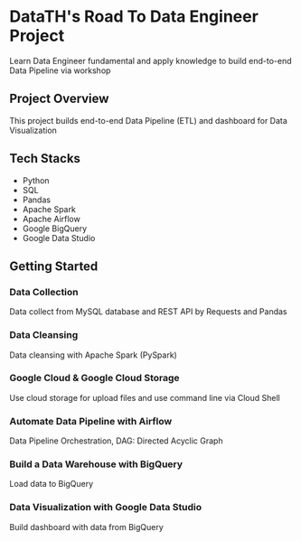 # DataTH's Road To Data Engineer Project
Learn Data Engineer fundamental and apply knowledge to build end-to-end Data Pipeline via workshop
## Project Overview
This project builds end-to-end Data Pipeline (ETL) and dashboard for Data Visualization
## Tech Stacks
* Python
* SQL
* Pandas
* Apache Spark
* Apache Airflow
* Google BigQuery
* Google Data Studio
## Getting Started
### Data Collection
Data collect from MySQL database and REST API by Requests and Pandas
### Data Cleansing
Data cleansing with Apache Spark (PySpark)
### Google Cloud & Google Cloud Storage
Use cloud storage for upload files and use command line via Cloud Shell
### Automate Data Pipeline with Airflow
Data Pipeline Orchestration, DAG: Directed Acyclic Graph
### Build a Data Warehouse with BigQuery
Load data to BigQuery
### Data Visualization with Google Data Studio
Build dashboard with data from BigQuery

